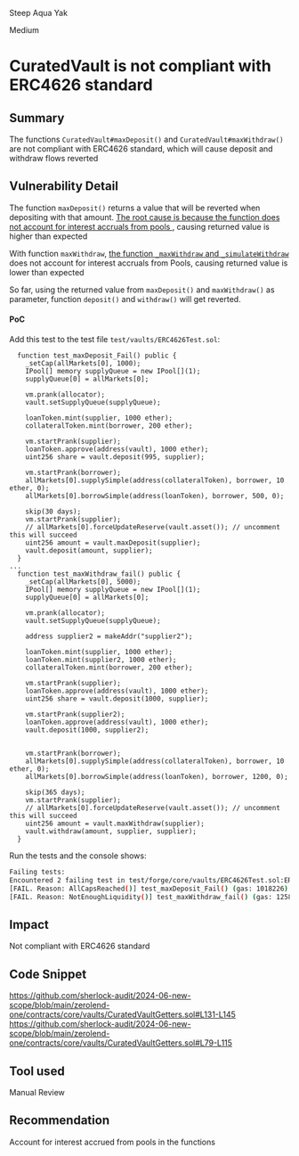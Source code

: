 Steep Aqua Yak

Medium

# CuratedVault is not compliant with ERC4626 standard

## Summary
The functions `CuratedVault#maxDeposit()` and `CuratedVault#maxWithdraw()` are not compliant with ERC4626 standard, which will cause deposit and withdraw flows reverted

## Vulnerability Detail
The function `maxDeposit()` returns a value that will be reverted when depositing with that amount. [The root cause is because the function does not account for interest accruals from pools
](https://github.com/sherlock-audit/2024-06-new-scope/blob/main/zerolend-one/contracts/core/vaults/CuratedVaultGetters.sol#L131-L145), causing returned value is higher than expected

With function `maxWithdraw`, [the function `_maxWithdraw` and `_simulateWithdraw`](https://github.com/sherlock-audit/2024-06-new-scope/blob/main/zerolend-one/contracts/core/vaults/CuratedVaultGetters.sol#L79-L115) does not account for interest accruals from Pools, causing returned value is lower than expected

So far, using the returned value from `maxDeposit()` and `maxWithdraw()` as parameter, function `deposit()` and `withdraw()` will get reverted.

#### PoC
Add this test to the test file `test/vaults/ERC4626Test.sol`:

```solidity
  function test_maxDeposit_Fail() public {
    _setCap(allMarkets[0], 1000);
    IPool[] memory supplyQueue = new IPool[](1);
    supplyQueue[0] = allMarkets[0];

    vm.prank(allocator);
    vault.setSupplyQueue(supplyQueue);

    loanToken.mint(supplier, 1000 ether);
    collateralToken.mint(borrower, 200 ether);

    vm.startPrank(supplier);
    loanToken.approve(address(vault), 1000 ether);
    uint256 share = vault.deposit(995, supplier);

    vm.startPrank(borrower);
    allMarkets[0].supplySimple(address(collateralToken), borrower, 10 ether, 0);
    allMarkets[0].borrowSimple(address(loanToken), borrower, 500, 0);

    skip(30 days);
    vm.startPrank(supplier);
    // allMarkets[0].forceUpdateReserve(vault.asset()); // uncomment this will succeed
    uint256 amount = vault.maxDeposit(supplier);
    vault.deposit(amount, supplier);
  }
...
  function test_maxWithdraw_fail() public {
    _setCap(allMarkets[0], 5000);
    IPool[] memory supplyQueue = new IPool[](1);
    supplyQueue[0] = allMarkets[0];

    vm.prank(allocator);
    vault.setSupplyQueue(supplyQueue);

    address supplier2 = makeAddr("supplier2");

    loanToken.mint(supplier, 1000 ether);
    loanToken.mint(supplier2, 1000 ether);
    collateralToken.mint(borrower, 200 ether);

    vm.startPrank(supplier);
    loanToken.approve(address(vault), 1000 ether);
    uint256 share = vault.deposit(1000, supplier);

    vm.startPrank(supplier2);
    loanToken.approve(address(vault), 1000 ether);
    vault.deposit(1000, supplier2);


    vm.startPrank(borrower);
    allMarkets[0].supplySimple(address(collateralToken), borrower, 10 ether, 0);
    allMarkets[0].borrowSimple(address(loanToken), borrower, 1200, 0);

    skip(365 days);
    vm.startPrank(supplier);
    // allMarkets[0].forceUpdateReserve(vault.asset()); // uncomment this will succeed
    uint256 amount = vault.maxWithdraw(supplier);
    vault.withdraw(amount, supplier, supplier);
  }

```

Run the tests and the console shows:
```bash
Failing tests:
Encountered 2 failing test in test/forge/core/vaults/ERC4626Test.sol:ERC4626Test
[FAIL. Reason: AllCapsReached()] test_maxDeposit_Fail() (gas: 1018226)
[FAIL. Reason: NotEnoughLiquidity()] test_maxWithdraw_fail() (gas: 1258989)
```

## Impact
Not compliant with ERC4626 standard

## Code Snippet
https://github.com/sherlock-audit/2024-06-new-scope/blob/main/zerolend-one/contracts/core/vaults/CuratedVaultGetters.sol#L131-L145
https://github.com/sherlock-audit/2024-06-new-scope/blob/main/zerolend-one/contracts/core/vaults/CuratedVaultGetters.sol#L79-L115

## Tool used

Manual Review

## Recommendation
Account for interest accrued from pools in the functions